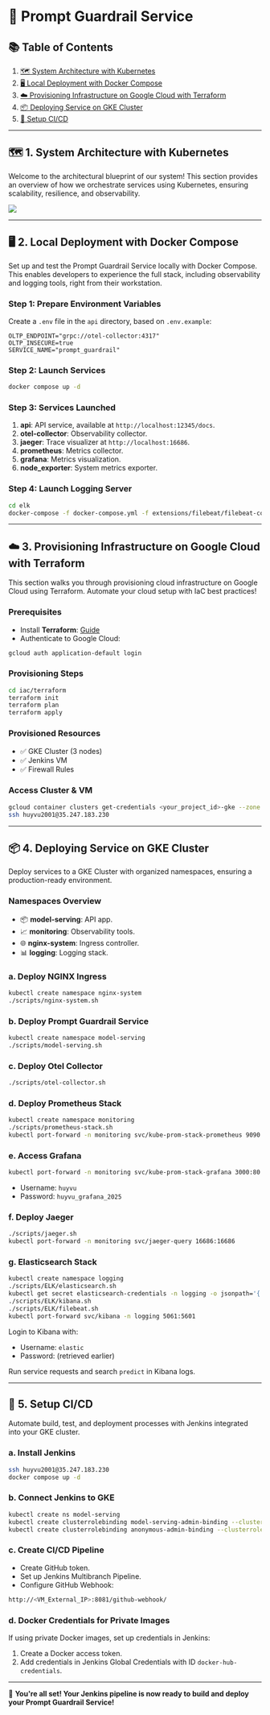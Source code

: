 # 🚀 Prompt Guardrail Service

## 📚 Table of Contents

1. [🗺️ System Architecture with Kubernetes](#1-system-architecture-with-kubernetes)
2. [🖥️ Local Deployment with Docker Compose](#2-local-deployment-with-docker-compose)
3. [☁️ Provisioning Infrastructure on Google Cloud with Terraform](#3-provisioning-infrastructure-on-google-cloud-with-terraform)
4. [📦 Deploying Service on GKE Cluster](#4-deploying-service-on-gke-cluster)
5. [🔄 Setup CI/CD](#5-setup-cicd)

---

## 🗺️ 1. System Architecture with Kubernetes

Welcome to the architectural blueprint of our system! This section provides an overview of how we orchestrate services using Kubernetes, ensuring scalability, resilience, and observability.

![](assets/mlops1_architecture.jpg)


---

## 🖥️ 2. Local Deployment with Docker Compose

Set up and test the Prompt Guardrail Service locally with Docker Compose. This enables developers to experience the full stack, including observability and logging tools, right from their workstation.

### Step 1: Prepare Environment Variables

Create a `.env` file in the `api` directory, based on `.env.example`:

```env
OLTP_ENDPOINT="grpc://otel-collector:4317"
OLTP_INSECURE=true
SERVICE_NAME="prompt_guardrail"
```

### Step 2: Launch Services

```bash
docker compose up -d
```

### Step 3: Services Launched

1. **api**: API service, available at `http://localhost:12345/docs`.
2. **otel-collector**: Observability collector.
3. **jaeger**: Trace visualizer at `http://localhost:16686`.
4. **prometheus**: Metrics collector.
5. **grafana**: Metrics visualization.
6. **node\_exporter**: System metrics exporter.

### Step 4: Launch Logging Server

```bash
cd elk
docker-compose -f docker-compose.yml -f extensions/filebeat/filebeat-compose.yml up
```

---

## ☁️ 3. Provisioning Infrastructure on Google Cloud with Terraform

This section walks you through provisioning cloud infrastructure on Google Cloud using Terraform. Automate your cloud setup with IaC best practices!

### Prerequisites

- Install **Terraform**: [Guide](https://computingforgeeks.com/how-to-install-terraform-on-ubuntu/)
- Authenticate to Google Cloud:

```bash
gcloud auth application-default login
```

### Provisioning Steps

```bash
cd iac/terraform
terraform init
terraform plan
terraform apply
```

### Provisioned Resources

- ✅ GKE Cluster (3 nodes)
- ✅ Jenkins VM
- ✅ Firewall Rules

### Access Cluster & VM

```bash
gcloud container clusters get-credentials <your_project_id>-gke --zone asia-southeast1-a --project <your_project_id>
ssh huyvu2001@35.247.183.230
```

---

## 📦 4. Deploying Service on GKE Cluster

Deploy services to a GKE Cluster with organized namespaces, ensuring a production-ready environment.

### Namespaces Overview

- 📦 **model-serving**: API app.
- 📈 **monitoring**: Observability tools.
- 🌐 **nginx-system**: Ingress controller.
- 📊 **logging**: Logging stack.

### a. Deploy NGINX Ingress

```bash
kubectl create namespace nginx-system
./scripts/nginx-system.sh
```

### b. Deploy Prompt Guardrail Service

```bash
kubectl create namespace model-serving
./scripts/model-serving.sh
```

### c. Deploy Otel Collector

```bash
./scripts/otel-collector.sh
```

### d. Deploy Prometheus Stack

```bash
kubectl create namespace monitoring
./scripts/prometheus-stack.sh
kubectl port-forward -n monitoring svc/kube-prom-stack-prometheus 9090:9090
```

### e. Access Grafana

```bash
kubectl port-forward -n monitoring svc/kube-prom-stack-grafana 3000:80
```

- Username: `huyvu`
- Password: `huyvu_grafana_2025`

### f. Deploy Jaeger

```bash
./scripts/jaeger.sh
kubectl port-forward -n monitoring svc/jaeger-query 16686:16686
```

### g. Elasticsearch Stack

```bash
kubectl create namespace logging
./scripts/ELK/elasticsearch.sh
kubectl get secret elasticsearch-credentials -n logging -o jsonpath='{.data.password}' | base64 --decode
./scripts/ELK/kibana.sh
./scripts/ELK/filebeat.sh
kubectl port-forward svc/kibana -n logging 5061:5601
```

Login to Kibana with:

- Username: `elastic`
- Password: (retrieved earlier)

Run service requests and search `predict` in Kibana logs.



---

## 🔄 5. Setup CI/CD

Automate build, test, and deployment processes with Jenkins integrated into your GKE cluster.

### a. Install Jenkins

```bash
ssh huyvu2001@35.247.183.230
docker compose up -d
```

### b. Connect Jenkins to GKE

```bash
kubectl create ns model-serving
kubectl create clusterrolebinding model-serving-admin-binding --clusterrole=admin --serviceaccount=model-serving:default --namespace=model-serving
kubectl create clusterrolebinding anonymous-admin-binding --clusterrole=admin --user=system:anonymous --namespace=model-serving
```

### c. Create CI/CD Pipeline

- Create GitHub token.
- Set up Jenkins Multibranch Pipeline.
- Configure GitHub Webhook:

```bash
http://<VM_External_IP>:8081/github-webhook/
```

### d. Docker Credentials for Private Images

If using private Docker images, set up credentials in Jenkins:

1. Create a Docker access token.
2. Add credentials in Jenkins Global Credentials with ID `docker-hub-credentials`.

---

🎉 **You're all set! Your Jenkins pipeline is now ready to build and deploy your Prompt Guardrail Service!**



